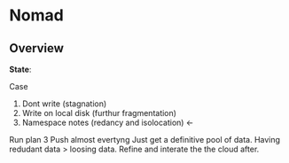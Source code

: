 # Nomad

## Overview

**State**: 

Case
1. Dont write (stagnation)
2. Write on local disk (furthur fragmentation)
3. Namespace notes (redancy and isolocation) <-

Run plan 3
Push almost evertyng 
Just get a definitive pool of data. Having redudant data > loosing data.
Refine and interate the the cloud after.
